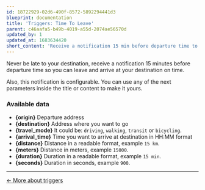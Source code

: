 ```yaml
---
id: 18722929-02d6-490f-8572-5892294441d3
blueprint: documentation
title: 'Triggers: Time To Leave'
parent: c46aafa5-b49b-4019-a55d-2074ae56570d
updated_by: 1
updated_at: 1683634420
short_content: 'Receive a notification 15 min before departure time to arrive at your destination on time.'
---
```

Never be late to your destination, receive a notification 15 minutes before departure time so you can leave and arrive at your destination on time.

Also, this notification is configurable. You can use any of the next parameters inside the title or content to make it yours.


### Available data

- **{origin}** Departure address
- **{destination}** Address where you want to go
- **{travel_mode}** It could be: `driving`, `walking`, `transit` or `bicycling`.
- **{arrival_time}** Time you want to arrive at destination in HH:MM format 
- **{distance}** Distance in a readable format, example `15 km`.
- **{meters}** Distance in meters, example `15000`.
- **{duration}** Duration in a readable format, example `15 min`.
- **{seconds}** Duration in seconds, example `900`.


---

[← More about triggers](/documentation/triggers/)